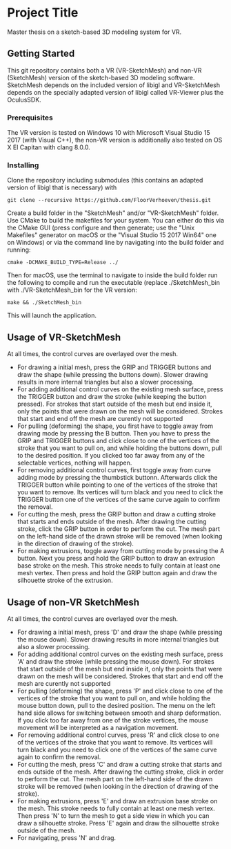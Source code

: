 # Project Title

Master thesis on a sketch-based 3D modeling system for VR.

## Getting Started
This git repository contains both a VR (VR-SketchMesh) and non-VR (SketchMesh) version of the sketch-based 3D modeling software. SketchMesh depends on the included version of libigl and VR-SketchMesh depends on the specially adapted version of libigl called VR-Viewer plus the OculusSDK. 

### Prerequisites

The VR version is tested on Windows 10 with Microsoft Visual Studio 15 2017 (with Visual C++), the non-VR version is additionally also tested on OS X El Capitan with clang 8.0.0.

### Installing

Clone the repository including submodules (this contains an adapted version of libigl that is necessary) with 

```
git clone --recursive https://github.com/FloorVerhoeven/thesis.git
```

Create a build folder in the "SketchMesh" and/or "VR-SketchMesh" folder.
Use CMake to build the makefiles for your system. You can either do this via the CMake GUI (press configure and then generate; use the "Unix Makefiles" generator on macOS or the "Visual Studio 15 2017 Win64" one on Windows) or via the command line by navigating into the build folder and running:

```
cmake -DCMAKE_BUILD_TYPE=Release ../
```

Then for macOS, use the terminal to navigate to inside the build folder run the following to compile and run the executable (replace ./SketchMesh_bin with ./VR-SketchMesh_bin for the VR version:
```
make && ./SketchMesh_bin
```
This will launch the application.

## Usage of VR-SketchMesh
At all times, the control curves are overlayed over the mesh.

* For drawing a initial mesh, press the GRIP and TRIGGER buttons and draw the shape (while pressing the buttons down). Slower drawing results in more internal triangles but also a slower processing.
* For adding additional control curves on the existing mesh surface, press the TRIGGER button and draw the stroke (while keeping the button pressed). For strokes that start outside of the mesh but end inside it, only the points that were drawn on the mesh will be considered. Strokes that start and end off the mesh are curently not supported
* For pulling (deforming) the shape, you first have to toggle away from drawing mode by pressing the B button. Then you have to press the GRIP and TRIGGER buttons and click close to one of the vertices of the stroke that you want to pull on, and while holding the buttons down, pull to the desired position. If you clicked too far away from any of the selectable vertices, nothing will happen.
* For removing additional control curves, first toggle away from curve adding mode by pressing the thumbstick buttonn. Afterwards click the TRIGGER button while pointing to one of the vertices of the stroke that you want to remove. Its vertices will turn black and you need to click the TRIGGER button one of the vertices of the same curve again to confirm the removal.
* For cutting the mesh, press the GRIP button and draw a cutting stroke that starts and ends outside of the mesh. After drawing the cutting stroke, click the GRIP button in order to perform the cut. The mesh part on the left-hand side of the drawn stroke will be removed (when looking in the direction of drawing of the stroke).
* For making extrusions, toggle away from cutting mode by pressing the A button. Next you press and hold the GRIP button to draw an extrusion base stroke on the mesh. This stroke needs to fully contain at least one mesh vertex. Then press and hold the GRIP button again and draw the silhouette stroke of the extrusion.


## Usage of non-VR SketchMesh
At all times, the control curves are overlayed over the mesh.

* For drawing a initial mesh, press 'D' and draw the shape (while pressing the mouse down). Slower drawing results in more internal triangles but also a slower processing.
* For adding additional control curves on the existing mesh surface, press 'A' and draw the stroke (while pressing the mouse down). For strokes that start outside of the mesh but end inside it, only the points that were drawn on the mesh will be considered. Strokes that start and end off the mesh are curently not supported
* For pulling (deforming) the shape, press 'P' and click close to one of the vertices of the stroke that you want to pull on, and while holding the mouse button down, pull to the desired position. The menu on the left hand side allows for switching between smooth and sharp deformation. If you click too far away from one of the stroke vertices, the mouse movement will be interpreted as a navigation movement.
* For removing additional control curves, press 'R' and click close to one of the vertices of the stroke that you want to remove. Its vertices will turn black and you need to click one of the vertices of the same curve again to confirm the removal.
* For cutting the mesh, press 'C' and draw a cutting stroke that starts and ends outside of the mesh. After drawing the cutting stroke, click in order to perform the cut. The mesh part on the left-hand side of the drawn stroke will be removed (when looking in the direction of drawing of the stroke).
* For making extrusions, press 'E' and draw an extrusion base stroke on the mesh. This stroke needs to fully contain at least one mesh vertex. Then press 'N' to turn the mesh to get a side view in which you can draw a silhouette stroke. Press 'E' again and draw the silhouette stroke outside of the mesh.
* For navigating, press 'N' and drag.
